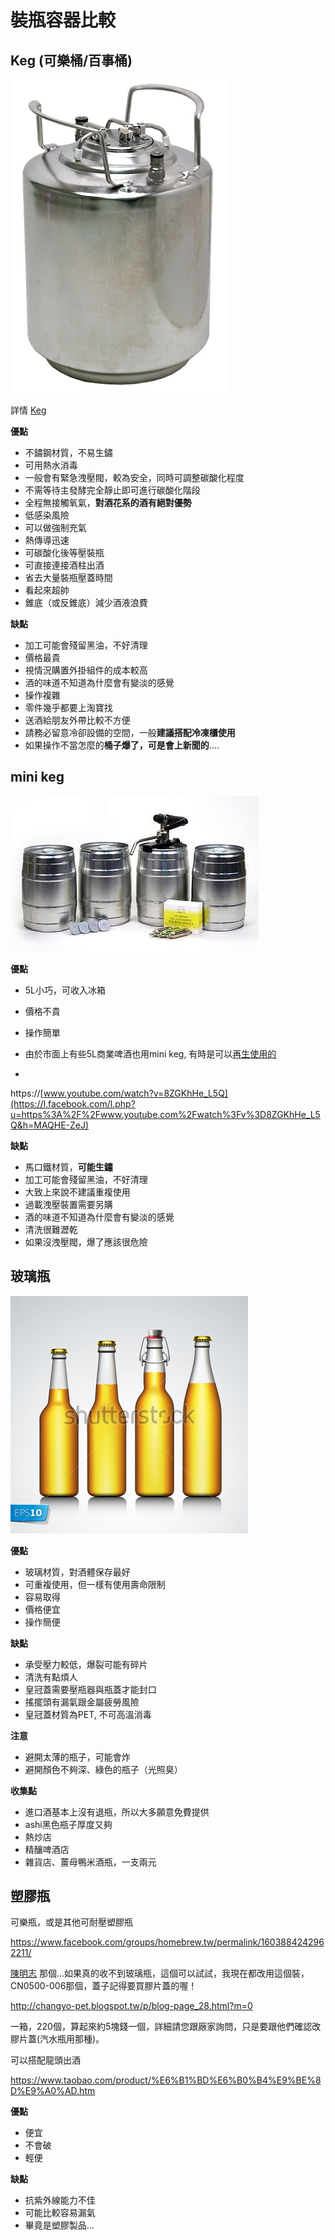 # 裝瓶容器比較

## Keg (可樂桶/百事桶)

![](img/keg1.jpg)

詳情 [Keg](/keg.md)

**優點**

*   不鏽鋼材質，不易生鏽
*   可用熱水消毒
*   一般會有緊急洩壓閥，較為安全，同時可調整碳酸化程度
*   不需等待主發酵完全靜止即可進行碳酸化階段
*   全程無接觸氧氣，**對酒花系的酒有絕對優勢**
*   低感染風險
*   可以做強制充氣
*   熱傳導迅速
*   可碳酸化後等壓裝瓶
*   可直接連接酒柱出酒
*   省去大量裝瓶壓蓋時間
*   看起來超帥
*   錐底（或反錐底）減少酒液浪費


**缺點**

*   加工可能會殘留黑油，不好清理
*   價格最貴
*   視情況購置外掛組件的成本較高
*   酒的味道不知道為什麼會有變淡的感覺
*   操作複雜
*   零件幾乎都要上淘寶找
*   送酒給朋友外帶比較不方便
*   請務必留意冷卻設備的空間，一般**建議搭配冷凍櫃使用**
*   如果操作不當怎麼的**桶子爆了，可是會上新聞的**....

## mini keg

![](img/keg3.jpg)

**優點**

*   5L小巧，可收入冰箱
*   價格不貴
*   操作簡單
*   由於市面上有些5L商業啤酒也用mini keg, 有時是可以[再生使用的](https://www.facebook.com/groups/homebrew.tw/permalink/1347039358646702/)

*

[](https://www.youtube.com/watch?v=8ZGKhHe_L5Q)https://[www.youtube.com/watch?v=8ZGKhHe_L5Q](https://l.facebook.com/l.php?u=https%3A%2F%2Fwww.youtube.com%2Fwatch%3Fv%3D8ZGKhHe_L5Q&h=MAQHE-ZeJ)

**缺點**

*   馬口鐵材質，**可能生鏽**
*   加工可能會殘留黑油，不好清理
*   大致上來說不建議重複使用
*   過載洩壓裝置需要另購
*   酒的味道不知道為什麼會有變淡的感覺
*   清洗很難瀝乾
*   如果沒洩壓閥，爆了應該很危險

## 玻璃瓶

![](img/bottle1.jpg)

**優點**

*   玻璃材質，對酒體保存最好
*   可重複使用，但一樣有使用壽命限制
*   容易取得
*   價格便宜
*   操作簡便

**缺點**

*   承受壓力較低，爆裂可能有碎片
*   清洗有點煩人
*   皇冠蓋需要壓瓶器與瓶蓋才能封口
*   搖擺頭有漏氣跟金屬疲勞風險
*   皇冠蓋材質為PET, 不可高溫消毒

**注意**

* 避開太薄的瓶子，可能會炸
* 避開顏色不夠深、綠色的瓶子（光照臭）

**收集點**

* 進口酒基本上沒有退瓶，所以大多願意免費提供
* ashi黑色瓶子厚度又夠
* 熱炒店
* 精釀啤酒店
* 雜貨店、薑母鴨米酒瓶，一支兩元

## 塑膠瓶

可樂瓶，或是其他可耐壓塑膠瓶

<https://www.facebook.com/groups/homebrew.tw/permalink/1603884242962211/>

[陳明志](https://www.facebook.com/profile.php?id=100000268336591&fref=ufi) 那個...如果真的收不到玻璃瓶，這個可以試試，我現在都改用這個裝，CN0500-006那個，蓋子記得要買膠片蓋的喔！

<http://changyo-pet.blogspot.tw/p/blog-page_28.html?m=0>

一箱，220個，算起來約5塊錢一個，詳細請您跟廠家詢問，只是要跟他們確認改膠片蓋(汽水瓶用那種)。

可以搭配龍頭出酒

<https://www.taobao.com/product/%E6%B1%BD%E6%B0%B4%E9%BE%8D%E9%A0%AD.htm>

**優點**

* 便宜
* 不會破
* 輕便

**缺點**

* 抗紫外線能力不佳
* 可能比較容易漏氣
* 畢竟是塑膠製品...
